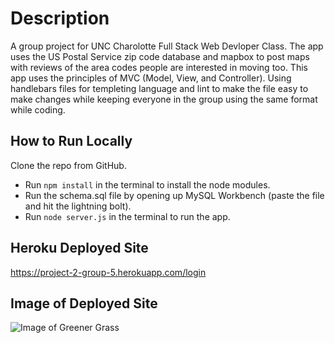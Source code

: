 # Description

 A group project for UNC Charolotte Full Stack Web Devloper Class.  The app uses the US Postal Service zip code database and mapbox to post maps with reviews of the area codes people are interested in moving too.  This app uses the principles of MVC  (Model, View, and Controller).  Using handlebars files for templeting language and lint to make the file easy to make changes while keeping everyone in the group using the same format while coding.

## How to Run Locally
Clone the repo from GitHub.
* Run `npm install` in the terminal to install the node modules.
* Run the schema.sql file by opening up MySQL Workbench (paste the file and hit the lightning bolt).
* Run `node server.js` in the terminal to run the app.

## Heroku Deployed Site

https://project-2-group-5.herokuapp.com/login

## Image of Deployed Site

![Image of Greener Grass](public/img/greengrass2.gif)


